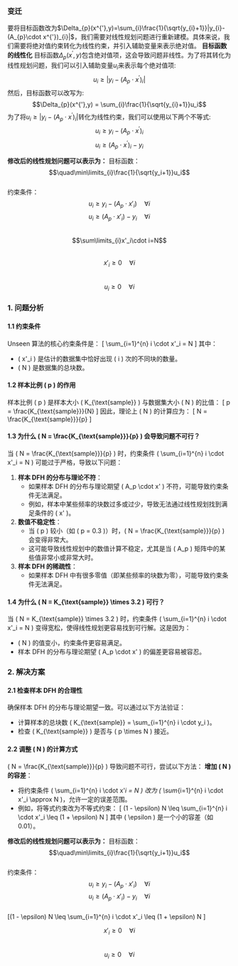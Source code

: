 ### 变迁
要将目标函数改为$\Delta_{p}(x^{'},y)=\sum_{i}\frac{1}{\sqrt{y_{i}+1}}|y_{i}-(A_{p}\cdot x^{'})_{i}|$，我们需要对线性规划问题进行重新建模。具体来说，我们需要将绝对值约束转化为线性约束，并引入辅助变量来表示绝对值。
**目标函数的线性化**
目标函数$\Delta_{p}(x^{'},y)$包含绝对值项，这会导致问题非线性。为了将其转化为线性规划问题，我们可以引入辅助变量$u_i$来表示每个绝对值项:
$$u_i \geq |y_i - (A_p \cdot x^{'})_i|$$
然后，目标函数可以改写为:
$$\Delta_{p}(x^{'},y) = \sum_{i}\frac{1}{\sqrt{y_{i}+1}}u_i$$
为了将$u_i \geq |y_i - (A_p \cdot x^{'})_i|$转化为线性约束，我们可以使用以下两个不等式:
$$u_i \geq y_i - (A_p \cdot x^{'})_i$$
$$u_i \geq (A_p \cdot x^{'})_i - y_i$$

**修改后的线性规划问题可以表示为：**
目标函数：  
$$\quad\min\limits_{i}\frac{1}{\sqrt{y_i+1}}u_i$$  
约束条件：  
$$u_i\geq y_i-(A_p\cdot x'_i)\quad\forall i$$
$$u_i\geq(A_p\cdot x'_i)-y_i\quad\forall i$$  
$$\sum\limits_{i}x'_i\cdot i=N$$  
$$x'_i\geq0\quad\forall i$$  
$$u_i\geq0\quad\forall i$$


### 1. **问题分析**
#### 1.1 约束条件
Unseen 算法的核心约束条件是：
\[
\sum_{i=1}^{n} i \cdot x'_i = N
\]
其中：
- \( x'_i \) 是估计的数据集中恰好出现 \( i \) 次的不同块的数量。
- \( N \) 是数据集的总块数。
#### 1.2 样本比例 \( p \) 的作用
样本比例 \( p \) 是样本大小 \( K_{\text{sample}} \) 与数据集大小 \( N \) 的比值：
\[
p = \frac{K_{\text{sample}}}{N}
\]
因此，理论上 \( N \) 的计算应为：
\[
N = \frac{K_{\text{sample}}}{p}
\]
#### 1.3 为什么 \( N = \frac{K_{\text{sample}}}{p} \) 会导致问题不可行？
当 \( N = \frac{K_{\text{sample}}}{p} \) 时，约束条件 \( \sum_{i=1}^{n} i \cdot x'_i = N \) 可能过于严格，导致以下问题：
1. **样本 DFH 的分布与理论不符**：
   - 如果样本 DFH 的分布与理论期望 \( A_p \cdot x' \) 不符，可能导致约束条件无法满足。
   - 例如，样本中某些频率的块数过多或过少，导致无法通过线性规划找到满足条件的 \( x' \)。
2. **数值不稳定性**：
   - 当 \( p \) 较小（如 \( p = 0.3 \)）时，\( N = \frac{K_{\text{sample}}}{p} \) 会变得非常大。
   - 这可能导致线性规划中的数值计算不稳定，尤其是当 \( A_p \) 矩阵中的某些值非常小或非常大时。
3. **样本 DFH 的稀疏性**：
   - 如果样本 DFH 中有很多零值（即某些频率的块数为零），可能导致约束条件无法满足。
#### 1.4 为什么 \( N = K_{\text{sample}} \times 3.2 \) 可行？
当 \( N = K_{\text{sample}} \times 3.2 \) 时，约束条件 \( \sum_{i=1}^{n} i \cdot x'_i = N \) 变得宽松，使得线性规划更容易找到可行解。这是因为：
- \( N \) 的值变小，约束条件更容易满足。
- 样本 DFH 的分布与理论期望 \( A_p \cdot x' \) 的偏差更容易被容忍。
### 2. **解决方案**
#### 2.1 检查样本 DFH 的合理性
确保样本 DFH 的分布与理论期望一致。可以通过以下方法验证：
- 计算样本的总块数 \( K_{\text{sample}} = \sum_{i=1}^{n} i \cdot y_i \)。
- 检查 \( K_{\text{sample}} \) 是否与 \( p \times N \) 接近。
#### 2.2 调整 \( N \) 的计算方式
 \( N = \frac{K_{\text{sample}}}{p} \) 导致问题不可行，尝试以下方法：
**增加 \( N \) 的容差**：
   - 将约束条件 \( \sum_{i=1}^{n} i \cdot x'_i = N \) 改为 \( \sum_{i=1}^{n} i \cdot x'_i \approx N \)，允许一定的误差范围。
   - 例如，将等式约束改为不等式约束：
     \[
     (1 - \epsilon) N \leq \sum_{i=1}^{n} i \cdot x'_i \leq (1 + \epsilon) N
     \]
     其中 \( \epsilon \) 是一个小的容差（如 0.01）。

**修改后的线性规划问题可以表示为：**
目标函数：  
$$\quad\min\limits_{i}\frac{1}{\sqrt{y_i+1}}u_i$$  
约束条件：  
$$u_i\geq y_i-(A_p\cdot x'_i)\quad\forall i$$
$$u_i\geq(A_p\cdot x'_i)-y_i\quad\forall i$$  
 \[(1 - \epsilon) N \leq \sum_{i=1}^{n} i \cdot x'_i \leq (1 + \epsilon) N \]

$$x'_i\geq0\quad\forall i$$  
$$u_i\geq0\quad\forall i$$